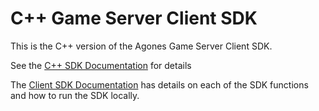 # C++ Game Server Client SDK

This is the C++ version of the Agones Game Server Client SDK. 

See the [C++ SDK Documentation](https://agones.dev/site/docs/guides/client-sdks/cpp/) for details

The [Client SDK Documentation](https://agondes.dev/site/docs/guides/client-sdks/) has details on each of the SDK functions and how to run the SDK locally.